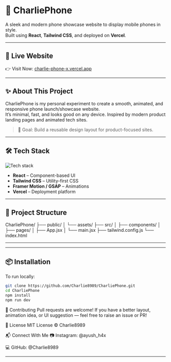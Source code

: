 # 📱 CharliePhone

A sleek and modern phone showcase website to display mobile phones in style.  
Built using **React**, **Tailwind CSS**, and deployed on **Vercel**.


---

## 🔗 Live Website

👉 Visit Now: [charlie-phone-x.vercel.app](https://charlie-phone-x.vercel.app/)

---

## ✨ About This Project

CharliePhone is my personal experiment to create a smooth, animated, and responsive phone launch/showcase website.  
It’s minimal, fast, and looks good on any device. Inspired by modern product landing pages and animated tech sites.  

> 🎯 Goal: Build a reusable design layout for product-focused sites.

---

## 🛠️ Tech Stack

<div align="left">
  <img src="https://skillicons.dev/icons?i=react,tailwind,vercel,js" alt="Tech stack" />
</div>

- **React** – Component-based UI  
- **Tailwind CSS** – Utility-first CSS  
- **Framer Motion / GSAP** – Animations  
- **Vercel** – Deployment platform

---

## 📂 Project Structure

CharliePhone/
├── public/
│ └── assets/
├── src/
│ ├── components/
│ ├── pages/
│ ├── App.jsx
│ └── main.jsx
├── tailwind.config.js
└── index.html


---


---


## 📦 Installation

To run locally:

```bash
git clone https://github.com/Charlie8989/CharliePhone.git
cd CharliePhone
npm install
npm run dev

```

🙌 Contributing
Pull requests are welcome!
If you have a better layout, animation idea, or UI suggestion — feel free to raise an issue or PR!

📄 License
MIT License © Charlie8989

📬 Connect With Me
📷 Instagram: @ayush_h4x

💻 GitHub: @Charlie8989

---
